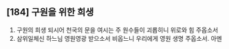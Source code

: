 ## [184] 구원을 위한 희생

1) 구원의 희생 되시어 천국의 문을 여시는 주 원수들이 괴롭히니 위로와 힘 주옵소서
2) 삼위일체신 하느님 영원영광 받으소서 비옵느니 우리에게 영원 생명 주옵소서. 아멘
